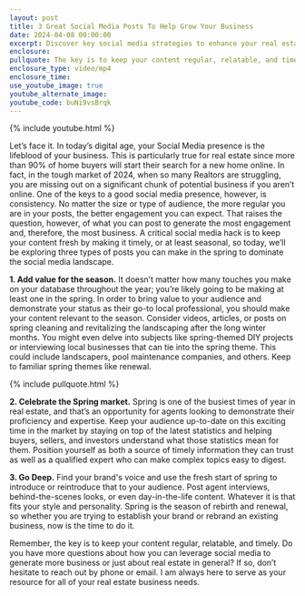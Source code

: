 ```yaml
---
layout: post
title: 3 Great Social Media Posts To Help Grow Your Business
date: 2024-04-08 00:00:00
excerpt: Discover key social media strategies to enhance your real estate presence.
enclosure:
pullquote: The key is to keep your content regular, relatable, and timely.
enclosure_type: video/mp4
enclosure_time:
use_youtube_image: true
youtube_alternate_image:
youtube_code: buNi9vsBrqk
---
```

{% include youtube.html %}

Let’s face it. In today’s digital age, your Social Media presence is the lifeblood of your business. This is particularly true for real estate since more than 90% of home buyers will start their search for a new home online. In fact, in the tough market of 2024, when so many Realtors are struggling, you are missing out on a significant chunk of potential business if you aren’t online. One of the keys to a good social media presence, however, is consistency. No matter the size or type of audience, the more regular you are in your posts, the better engagement you can expect. That raises the question, however, of what you can post to generate the most engagement and, therefore, the most business. A critical social media hack is to keep your content fresh by making it timely, or at least seasonal, so today, we’ll be exploring three types of posts you can make in the spring to dominate the social media landscape.

**1\. Add value for the season.** It doesn’t matter how many touches you make on your database throughout the year; you’re likely going to be making at least one in the spring. In order to bring value to your audience and demonstrate your status as their go-to local professional, you should make your content relevant to the season. Consider videos, articles, or posts on spring cleaning and revitalizing the landscaping after the long winter months. You might even delve into subjects like spring-themed DIY projects or interviewing local businesses that can tie into the spring theme. This could include landscapers, pool maintenance companies, and others. Keep to familiar spring themes like renewal.

{% include pullquote.html %}

**2\. Celebrate the Spring market.** Spring is one of the busiest times of year in real estate, and that’s an opportunity for agents looking to demonstrate their proficiency and expertise. Keep your audience up-to-date on this exciting time in the market by staying on top of the latest statistics and helping buyers, sellers, and investors understand what those statistics mean for them. Position yourself as both a source of timely information they can trust as well as a qualified expert who can make complex topics easy to digest.

**3\. Go Deep.** Find your brand's voice and use the fresh start of spring to introduce or reintroduce that to your audience. Post agent interviews, behind-the-scenes looks, or even day-in-the-life content. Whatever it is that fits your style and personality. Spring is the season of rebirth and renewal, so whether you are trying to establish your brand or rebrand an existing business, now is the time to do it.

Remember, the key is to keep your content regular, relatable, and timely. Do you have more questions about how you can leverage social media to generate more business or just about real estate in general? If so, don’t hesitate to reach out by phone or email. I am always here to serve as your resource for all of your real estate business needs.<br>